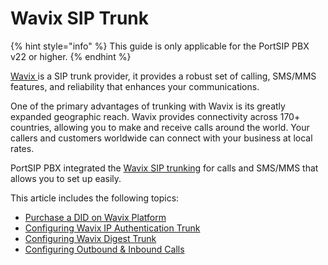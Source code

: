 # Wavix SIP Trunk

{% hint style="info" %}
This guide is only applicable for the PortSIP PBX v22 or higher.
{% endhint %}

[Wavix ](https://www.wavix.com/sip-trunk)is a SIP trunk provider, it provides a robust set of calling, SMS/MMS features, and reliability that enhances your communications.

One of the primary advantages of trunking with Wavix is its greatly expanded geographic reach. Wavix provides connectivity across 170+ countries, allowing you to make and receive calls around the world. Your callers and customers worldwide can connect with your business at local rates.

PortSIP PBX integrated the [Wavix SIP trunking](https://www.wavix.com/sip-trunk) for calls and SMS/MMS that allows you to set up easily.

This article includes the following topics:

* [Purchase a DID on Wavix Platform](purchase-a-did-on-wavix-platform.md)
* [Configuring Wavix IP Authentication Trunk](configuring-wavix-ip-authentication-trunk.md)
* [Configuring Wavix Digest Trunk](configuring-wavix-digest-trunk.md)
* [Configuring Outbound & Inbound Calls](configuring-outbound-and-inbound-calls.md)

